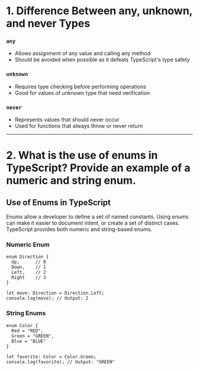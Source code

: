 # 1. Difference Between any, unknown, and never Types

### `any`
- Allows assignment of any value and calling any method
- Should be avoided when possible as it defeats TypeScript's type safety

### `unknown`
- Requires type checking before performing operations
- Good for values of unknown type that need verification

### `never`
- Represents values that should never occur
- Used for functions that always throw or never return

---

# 2. What is the use of enums in TypeScript? Provide an example of a numeric and string enum.

## Use of Enums in TypeScript
Enums allow a developer to define a set of named constants. Using enums can make it easier to document intent, or create a set of distinct cases. TypeScript provides both numeric and string-based enums.

### Numeric Enum
```
enum Direction {
  Up,      // 0
  Down,    // 1
  Left,    // 2
  Right    // 3
}

let move: Direction = Direction.Left;
console.log(move); // Output: 2
```

### String Enums
```
enum Color {
  Red = "RED",
  Green = "GREEN",
  Blue = "BLUE"
}

let favorite: Color = Color.Green;
console.log(favorite); // Output: "GREEN"
```
